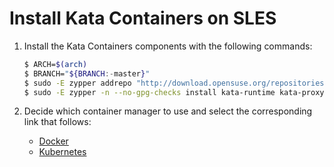 # Install Kata Containers on SLES

1. Install the Kata Containers components with the following commands:

   ```bash
   $ ARCH=$(arch)
   $ BRANCH="${BRANCH:-master}"
   $ sudo -E zypper addrepo "http://download.opensuse.org/repositories/home:/katacontainers:/releases:/${ARCH}:/${BRANCH}/SLE_12_SP4/home:katacontainers:releases:${ARCH}:${BRANCH}.repo"
   $ sudo -E zypper -n --no-gpg-checks install kata-runtime kata-proxy kata-shim
   ```

2. Decide which container manager to use and select the corresponding link that follows:

   - [Docker](docker/sles-docker-install.md)
   - [Kubernetes](https://github.com/kata-containers/documentation/blob/master/Developer-Guide.md#run-kata-containers-with-kubernetes)
